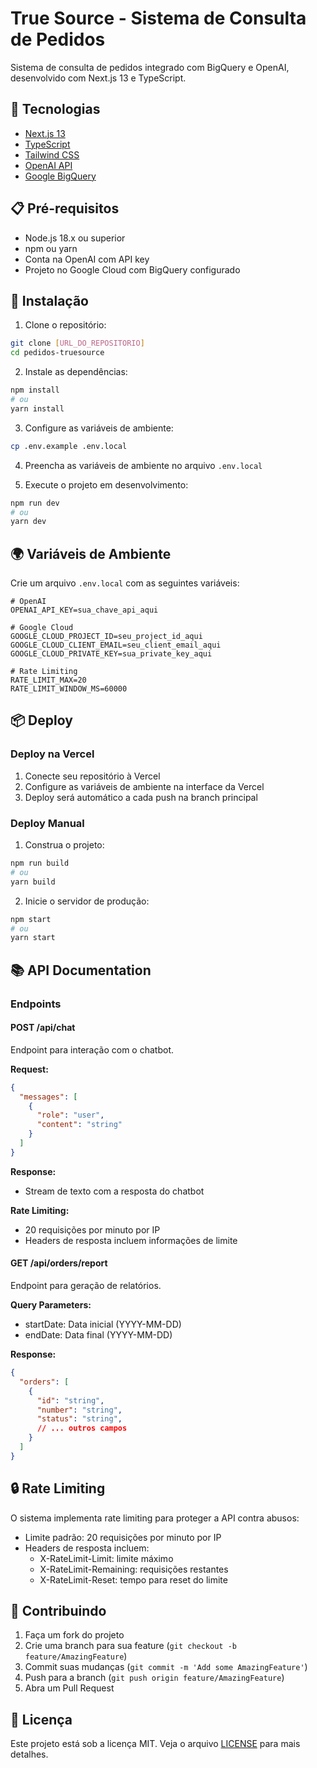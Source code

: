 # True Source - Sistema de Consulta de Pedidos

Sistema de consulta de pedidos integrado com BigQuery e OpenAI, desenvolvido com Next.js 13 e TypeScript.

## 🚀 Tecnologias

- [Next.js 13](https://nextjs.org/)
- [TypeScript](https://www.typescriptlang.org/)
- [Tailwind CSS](https://tailwindcss.com/)
- [OpenAI API](https://openai.com/)
- [Google BigQuery](https://cloud.google.com/bigquery)

## 📋 Pré-requisitos

- Node.js 18.x ou superior
- npm ou yarn
- Conta na OpenAI com API key
- Projeto no Google Cloud com BigQuery configurado

## 🔧 Instalação

1. Clone o repositório:
```bash
git clone [URL_DO_REPOSITORIO]
cd pedidos-truesource
```

2. Instale as dependências:
```bash
npm install
# ou
yarn install
```

3. Configure as variáveis de ambiente:
```bash
cp .env.example .env.local
```

4. Preencha as variáveis de ambiente no arquivo `.env.local`

5. Execute o projeto em desenvolvimento:
```bash
npm run dev
# ou
yarn dev
```

## 🌍 Variáveis de Ambiente

Crie um arquivo `.env.local` com as seguintes variáveis:

```env
# OpenAI
OPENAI_API_KEY=sua_chave_api_aqui

# Google Cloud
GOOGLE_CLOUD_PROJECT_ID=seu_project_id_aqui
GOOGLE_CLOUD_CLIENT_EMAIL=seu_client_email_aqui
GOOGLE_CLOUD_PRIVATE_KEY=sua_private_key_aqui

# Rate Limiting
RATE_LIMIT_MAX=20
RATE_LIMIT_WINDOW_MS=60000
```

## 📦 Deploy

### Deploy na Vercel

1. Conecte seu repositório à Vercel
2. Configure as variáveis de ambiente na interface da Vercel
3. Deploy será automático a cada push na branch principal

### Deploy Manual

1. Construa o projeto:
```bash
npm run build
# ou
yarn build
```

2. Inicie o servidor de produção:
```bash
npm start
# ou
yarn start
```

## 📚 API Documentation

### Endpoints

#### POST /api/chat
Endpoint para interação com o chatbot.

**Request:**
```json
{
  "messages": [
    {
      "role": "user",
      "content": "string"
    }
  ]
}
```

**Response:**
- Stream de texto com a resposta do chatbot

**Rate Limiting:**
- 20 requisições por minuto por IP
- Headers de resposta incluem informações de limite

#### GET /api/orders/report
Endpoint para geração de relatórios.

**Query Parameters:**
- startDate: Data inicial (YYYY-MM-DD)
- endDate: Data final (YYYY-MM-DD)

**Response:**
```json
{
  "orders": [
    {
      "id": "string",
      "number": "string",
      "status": "string",
      // ... outros campos
    }
  ]
}
```

## 🔒 Rate Limiting

O sistema implementa rate limiting para proteger a API contra abusos:

- Limite padrão: 20 requisições por minuto por IP
- Headers de resposta incluem:
  - X-RateLimit-Limit: limite máximo
  - X-RateLimit-Remaining: requisições restantes
  - X-RateLimit-Reset: tempo para reset do limite

## 🤝 Contribuindo

1. Faça um fork do projeto
2. Crie uma branch para sua feature (`git checkout -b feature/AmazingFeature`)
3. Commit suas mudanças (`git commit -m 'Add some AmazingFeature'`)
4. Push para a branch (`git push origin feature/AmazingFeature`)
5. Abra um Pull Request

## 📝 Licença

Este projeto está sob a licença MIT. Veja o arquivo [LICENSE](LICENSE) para mais detalhes. 